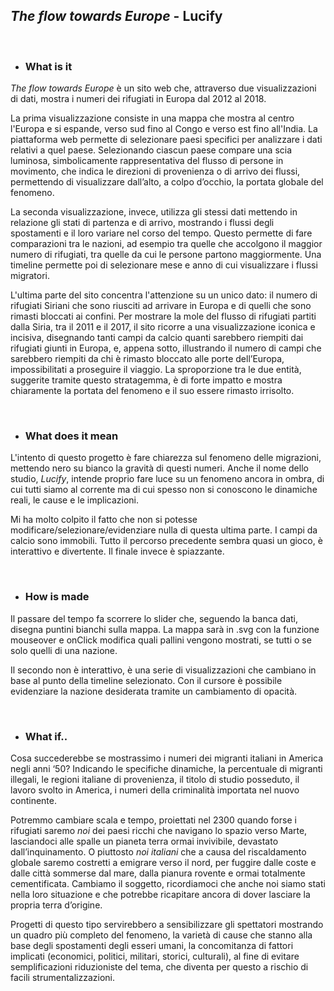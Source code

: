 ## *The flow towards Europe* - Lucify
<br>


*   ### **What is it**

*The flow towards Europe* è un sito web che, attraverso due visualizzazioni di dati, mostra i numeri dei rifugiati in Europa dal 2012 al 2018.

La prima visualizzazione consiste in una mappa che mostra al centro l'Europa e si espande, verso sud fino al Congo e verso est fino all'India. La piattaforma web permette di selezionare paesi specifici per analizzare i dati relativi a quel paese. Selezionando ciascun paese compare una scia luminosa, simbolicamente rappresentativa del flusso di persone in movimento, che indica le direzioni di provenienza o di arrivo dei flussi, permettendo di visualizzare dall’alto, a colpo d’occhio, la portata globale del fenomeno.

La seconda visualizzazione, invece, utilizza gli stessi dati mettendo in relazione gli stati di partenza e di arrivo, mostrando i flussi degli spostamenti e il loro variare nel corso del tempo. Questo permette di fare comparazioni tra le nazioni, ad esempio tra quelle che accolgono il maggior numero di rifugiati, tra quelle da cui le persone partono maggiormente. Una timeline permette poi di selezionare mese e anno di cui visualizzare i flussi migratori.

L'ultima parte del sito concentra l'attenzione su un unico dato: il numero di rifugiati Siriani che sono riusciti ad arrivare in Europa e di quelli che sono rimasti bloccati ai confini. Per mostrare la mole del flusso di rifugiati partiti dalla Siria, tra il 2011 e il 2017, il sito ricorre a una visualizzazione iconica e incisiva, disegnando tanti campi da calcio quanti sarebbero riempiti dai rifugiati giunti in Europa, e, appena sotto, illustrando il numero di campi che sarebbero riempiti da chi è rimasto bloccato alle porte dell’Europa, impossibilitati a proseguire il viaggio. La sproporzione tra le due entità, suggerite tramite questo stratagemma, è di forte impatto e mostra chiaramente la portata del fenomeno e il suo essere rimasto irrisolto.



<br>

*   ### **What does it mean**

L'intento di questo progetto è fare chiarezza sul fenomeno delle migrazioni, mettendo nero su bianco la gravità di questi numeri. Anche il nome dello studio, *Lucify*, intende proprio fare luce su un fenomeno ancora in ombra, di cui tutti siamo al corrente ma di cui spesso non si conoscono le dinamiche reali, le cause e le implicazioni.

Mi ha molto colpito il fatto che non si potesse modificare/selezionare/evidenziare nulla di questa ultima parte. I campi da calcio sono immobili. Tutto il percorso precedente sembra quasi un gioco, è interattivo e divertente. 
Il finale invece è spiazzante.

<br>

*   ### **How is made**

Il passare del tempo fa scorrere lo slider che, seguendo la banca dati, disegna puntini bianchi sulla mappa. La mappa 
sarà in .svg con la funzione mouseover e onClick modifica quali pallini vengono mostrati, se tutti o se solo quelli di una nazione.

Il secondo non è interattivo, è una serie di visualizzazioni che cambiano in base al punto della timeline selezionato. Con il cursore è possibile evidenziare la nazione desiderata tramite un cambiamento di opacità.

<br>

*   ### **What if..**

Cosa succederebbe se mostrassimo i numeri dei migranti italiani in America negli anni ‘50? Indicando le specifiche dinamiche, la percentuale di migranti illegali, le regioni italiane di provenienza, il titolo di studio posseduto, il lavoro svolto in America, i numeri della criminalità importata nel nuovo continente.

Potremmo cambiare scala e tempo, proiettati nel 2300 quando forse i rifugiati saremo *noi* dei paesi ricchi che navigano lo spazio verso Marte, lasciandoci alle spalle un pianeta terra ormai invivibile, devastato dall’inquinamento. 
O piuttosto *noi italiani* che a causa del riscaldamento globale saremo costretti a emigrare verso il nord, per fuggire dalle coste e dalle città sommerse dal mare, dalla pianura rovente e ormai totalmente cementificata. 
Cambiamo il soggetto, ricordiamoci che anche noi siamo stati nella loro situazione e che potrebbe ricapitare ancora di dover lasciare la propria terra d’origine. 

Progetti di questo tipo servirebbero a sensibilizzare gli spettatori mostrando un quadro più completo del fenomeno, la varietà di cause che stanno alla base degli spostamenti degli esseri umani, la concomitanza di fattori implicati (economici, politici, militari, storici, culturali), al fine di evitare semplificazioni riduzioniste del tema, che diventa per questo a rischio di facili strumentalizzazioni.
